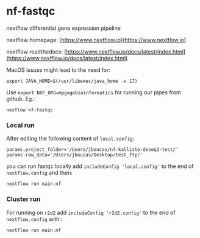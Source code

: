 # nf-fastqc

nextflow differential gene expression pipeline

nextflow homepage: [https://www.nextflow.io](https://www.nextflow.io)

nextflow readthedocs: [https://www.nextflow.io/docs/latest/index.html](https://www.nextflow.io/docs/latest/index.html)

MacOS issues might lead to the need for:
```
export JAVA_HOME=$(/usr/libexec/java_home -v 17)
```

Use `export NXF_ORG=mpgagebioinformatics` for running our pipes from github. Eg.:

```
nexflow nf-fastqc
```

### Local run

After editing the following content of `local.config`:
```
params.project_folder='/Users/jboucas/nf-kallisto-deseq2-test/'
params.raw_data='/Users/jboucas/Desktop/test_ftp/'
```

you can run fastqc locally add `includeConfig 'local.config'` to the end of `nextflow.config` and then:
```
nextflow run main.nf
```
### Cluster run

For running on `r2d2` add `includeConfig 'r2d2.config'` to the end of `nextflow.config` with::
```
nextflow run main.nf
```